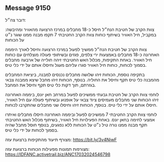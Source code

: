 ## Message 9150

דובר צה״ל:

צוות הקרב של חטיבת הנח״ל חיסל כ-18 מחבלים במרכז הרצועה מהאוויר ומהיבשה: במקביל, חיל האוויר בשיתוף כוחות צוות הקרב החטיבתי 7 תקפו מבנה ממנו שוגר נ״ט על הכוחות

צוות הקרב של חטיבת הנח״ל ממשיך לפעול במרכז הרצועה וחיסל לאורך היממה האחרונה כ-18 מחבלים באמצעות ירי צלפים, פגזים ובשיתופי פעולה מוצלחים עם כוחות חיל האוויר.
באחת התקיפות, מכלול האש החטיבתי זיהה חולייה של ארבעה מחבלים בסמוך לכוחות, כוחות חיל האוויר סגרו עליהם מעגל וחיסלו אותם על ידי כלי טיס.

בתקיפה נוספת, הכוחות זיהו שלושה מחבלים נכנסים למבנה, ביציאת המחבלים מהמבנה כלי טיס תקף וחיסל את החוליה.
בנוסף, הכוחות זיהו מחבל שיצא ממבנה צבאי בגזרתם, תוך דקות כלי טיס תקף וחיסל את המחבל.

לוחמי צוות הקרב של חטיבת גבעתי ממשיכים לפעול במרחב חאן יונס, ביממה האחרונה זיהו הכוחות שני מחבלים מעמיסים ציוד צבאי על אופנוע ובשיתוף פעולה עם חיל האוויר, חיסלו אותם על ידי כלי טיס. בנוסף, הכוחות זיהו וחיסלו שני מחבלים שהתקרבו לכוחות. 

לוחמי צוות הקרב החטיבתי 7 ממשיכים לפעול וביממה האחרונה חיסלו מחבלים ואיתרו אמצעי לחימה בחאן יונס. באחת הפעילויות חיל האוויר, בשיתוף מכלול האש החטיבתי תקף מבנה ממנו נורה טיל נ״ט על הכוחות ללא נפגעים, בנוסף חוסל מחבל שהיה בסמוך לכוחות על ידי כלי טיס.

מצורף תיעוד מהתקיפות ברצועת עזה: https://bit.ly/3v4NjwF 

מצורפות תמונות מפעילות הכוחות ברצועת עזה: https://IDFANC.activetrail.biz/ANC17032024546798

